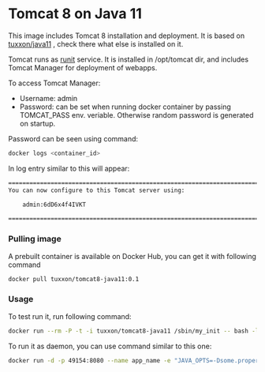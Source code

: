 # Tomcat 8 on Java 11

This image includes Tomcat 8 installation and deployment. It is based on [tuxxon/java11](https://registry.hub.docker.com/u/tuxxon/java11/) , check there what else is installed on it.

Tomcat runs as [runit](http://smarden.org/runit/) service. It is installed in /opt/tomcat dir, and includes Tomcat Manager for deployment of webapps.

To access Tomcat Manager:

 * Username: admin
 * Password: can be set when running docker container by passing TOMCAT_PASS env. veriable. Otherwise random password is generated on startup.

Password can be seen using command:

```sh
docker logs <container_id>
```

In log entry similar to this will appear:

```sh
========================================================================
You can now configure to this Tomcat server using:

    admin:6dD6x4f4IVKT

========================================================================
```

### Pulling image

A prebuilt container is available on Docker Hub, you can get it with following command

```sh
docker pull tuxxon/tomcat8-java11:0.1
```

### Usage

To test run it, run following command:

```sh
docker run --rm -P -t -i tuxxon/tomcat8-java11 /sbin/my_init -- bash -l
```

To run it as daemon, you can use command similar to this one:

```sh
docker run -d -p 49154:8080 --name app_name -e "JAVA_OPTS=-Dsome.property=value -Xmx1024m" -e "TOMCAT_PASS=somePass" tuxxon/tomcat8-java11:0.1
```


